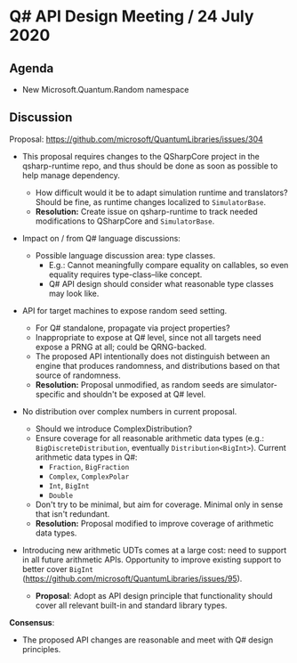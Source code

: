 # Q# API Design Meeting / 24 July 2020

## Agenda

- New Microsoft.Quantum.Random namespace

## Discussion

Proposal: https://github.com/microsoft/QuantumLibraries/issues/304

- This proposal requires changes to the QSharpCore project in the qsharp-runtime repo, and thus should be done as soon as possible to help manage dependency.
    - How difficult would it be to adapt simulation runtime and translators? Should be fine, as runtime changes localized to `SimulatorBase`.
    - **Resolution:** Create issue on qsharp-runtime to track needed modifications to QSharpCore and `SimulatorBase`.

- Impact on / from Q# language discussions:
    - Possible language discussion area: type classes.
        - E.g.: Cannot meaningfully compare equality on callables, so even equality requires type-class–like concept.
        - Q# API design should consider what reasonable type classes may look like.

- API for target machines to expose random seed setting.
    - For Q# standalone, propagate via project properties?
    - Inappropriate to expose at Q# level, since not all targets need expose a PRNG at all; could be QRNG-backed.
    - The proposed API intentionally does not distinguish between an engine that produces randomness, and distributions based on that source of randomness.
    - **Resolution:** Proposal unmodified, as random seeds are simulator-specific and shouldn't be exposed at Q# level.
    
- No distribution over complex numbers in current proposal.
    - Should we introduce ComplexDistribution?
    - Ensure coverage for all reasonable arithmetic data types (e.g.: `BigDiscreteDistribution`, eventually `Distribution<BigInt>`).
      Current arithmetic data types in Q#:
        - `Fraction`, `BigFraction`
        - `Complex`, `ComplexPolar`
        - `Int`, `BigInt`
        - `Double`
    - Don't try to be minimal, but aim for coverage. Minimal only in sense that isn't redundant.
    - **Resolution:** Proposal modified to improve coverage of arithmetic data types.

- Introducing new arithmetic UDTs comes at a large cost: need to support in all future arithmetic APIs. Opportunity to improve existing support to better cover `BigInt` (https://github.com/microsoft/QuantumLibraries/issues/95).
    - **Proposal**: Adopt as API design principle that functionality should cover all relevant built-in and standard library types.

**Consensus**:
- The proposed API changes are reasonable and meet with Q# design principles.
